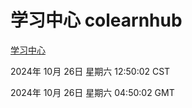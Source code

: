 # 学习中心 colearnhub
[学习中心](http://219.139.197.74:56308/colearnhub/)

2024年 10月 26日 星期六 12:50:02 CST

2024年 10月 26日 星期六 04:50:02 GMT
